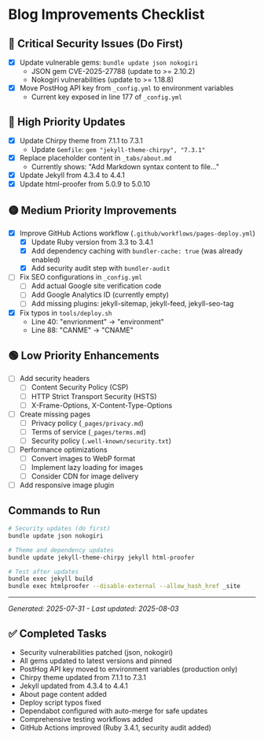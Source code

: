# Blog Improvements Checklist

## 🚨 Critical Security Issues (Do First)
- [x] Update vulnerable gems: `bundle update json nokogiri`
  - JSON gem CVE-2025-27788 (update to >= 2.10.2)  
  - Nokogiri vulnerabilities (update to >= 1.18.8)
- [x] Move PostHog API key from `_config.yml` to environment variables
  - Current key exposed in line 177 of `_config.yml`

## 🔴 High Priority Updates
- [x] Update Chirpy theme from 7.1.1 to 7.3.1
  - Update `Gemfile`: `gem "jekyll-theme-chirpy", "7.3.1"`
- [x] Replace placeholder content in `_tabs/about.md`
  - Currently shows: "Add Markdown syntax content to file..."
- [x] Update Jekyll from 4.3.4 to 4.4.1
- [x] Update html-proofer from 5.0.9 to 5.0.10

## 🟡 Medium Priority Improvements
- [x] Improve GitHub Actions workflow (`.github/workflows/pages-deploy.yml`)
  - [x] Update Ruby version from 3.3 to 3.4.1
  - [x] Add dependency caching with `bundler-cache: true` (was already enabled)
  - [x] Add security audit step with `bundler-audit`
- [ ] Fix SEO configurations in `_config.yml`
  - [ ] Add actual Google site verification code
  - [ ] Add Google Analytics ID (currently empty)
  - [ ] Add missing plugins: jekyll-sitemap, jekyll-feed, jekyll-seo-tag
- [x] Fix typos in `tools/deploy.sh`
  - Line 40: "envrionment" → "environment"
  - Line 88: "CANME" → "CNAME"

## 🟢 Low Priority Enhancements
- [ ] Add security headers
  - [ ] Content Security Policy (CSP)
  - [ ] HTTP Strict Transport Security (HSTS)
  - [ ] X-Frame-Options, X-Content-Type-Options
- [ ] Create missing pages
  - [ ] Privacy policy (`_pages/privacy.md`)
  - [ ] Terms of service (`_pages/terms.md`)
  - [ ] Security policy (`.well-known/security.txt`)
- [ ] Performance optimizations
  - [ ] Convert images to WebP format
  - [ ] Implement lazy loading for images
  - [ ] Consider CDN for image delivery
- [ ] Add responsive image plugin

## Commands to Run
```bash
# Security updates (do first)
bundle update json nokogiri

# Theme and dependency updates
bundle update jekyll-theme-chirpy jekyll html-proofer

# Test after updates
bundle exec jekyll build
bundle exec htmlproofer --disable-external --allow_hash_href _site
```

---
*Generated: 2025-07-31 - Last updated: 2025-08-03*

## ✅ Completed Tasks
- Security vulnerabilities patched (json, nokogiri)
- All gems updated to latest versions and pinned
- PostHog API key moved to environment variables (production only)
- Chirpy theme updated from 7.1.1 to 7.3.1
- Jekyll updated from 4.3.4 to 4.4.1
- About page content added
- Deploy script typos fixed
- Dependabot configured with auto-merge for safe updates
- Comprehensive testing workflows added
- GitHub Actions improved (Ruby 3.4.1, security audit added)
